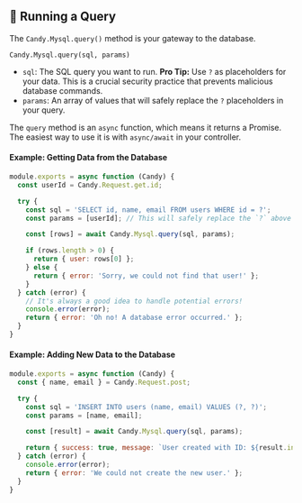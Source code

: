 ## 🏃 Running a Query

The `Candy.Mysql.query()` method is your gateway to the database.

`Candy.Mysql.query(sql, params)`

*   `sql`: The SQL query you want to run. **Pro Tip:** Use `?` as placeholders for your data. This is a crucial security practice that prevents malicious database commands.
*   `params`: An array of values that will safely replace the `?` placeholders in your query.

The `query` method is an `async` function, which means it returns a Promise. The easiest way to use it is with `async/await` in your controller.

#### Example: Getting Data from the Database

```javascript
module.exports = async function (Candy) {
  const userId = Candy.Request.get.id;

  try {
    const sql = 'SELECT id, name, email FROM users WHERE id = ?';
    const params = [userId]; // This will safely replace the `?` above

    const [rows] = await Candy.Mysql.query(sql, params);

    if (rows.length > 0) {
      return { user: rows[0] };
    } else {
      return { error: 'Sorry, we could not find that user!' };
    }
  } catch (error) {
    // It's always a good idea to handle potential errors!
    console.error(error);
    return { error: 'Oh no! A database error occurred.' };
  }
}
```

#### Example: Adding New Data to the Database

```javascript
module.exports = async function (Candy) {
  const { name, email } = Candy.Request.post;

  try {
    const sql = 'INSERT INTO users (name, email) VALUES (?, ?)';
    const params = [name, email];

    const [result] = await Candy.Mysql.query(sql, params);

    return { success: true, message: `User created with ID: ${result.insertId}` };
  } catch (error) {
    console.error(error);
    return { error: 'We could not create the new user.' };
  }
}
```
